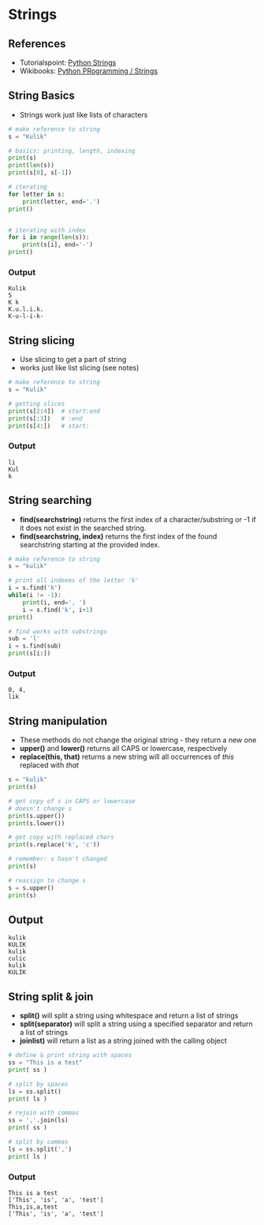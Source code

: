 # Strings

## References

- Tutorialspoint: [Python Strings](http://www.tutorialspoint.com/python/python_strings.htm)
- Wikibooks: [Python PRogramming / Strings](https://en.wikibooks.org/wiki/Python_Programming/Strings)

## String Basics
- Strings work just like lists of characters

```python
# make reference to string
s = "Kulik"

# basics: printing, length, indexing
print(s)
print(len(s))
print(s[0], s[-1])

# iterating
for letter in s:
    print(letter, end='.')
print()


# iterating with index
for i in range(len(s)):
    print(s[i], end='-')
print()
```

### Output
```
Kulik
5
K k
K.u.l.i.k.
K-u-l-i-k-
```

## String slicing
- Use slicing to get a part of string
- works just like list slicing (see notes)

```python
# make reference to string
s = "Kulik"

# getting slices
print(s[2:4])  # start:end
print(s[:3])   # :end
print(s[4:])   # start:
```

### Output
```
li
Kul
k
```

## String searching
- **find(searchstring)** returns the first index of a character/substring or -1 if it does not exist in the searched string.
- **find(searchstring, index)** returns the first index of the found searchstring starting at the provided index.

```python
# make reference to string
s = "kulik"

# print all indexes of the letter 'k'
i = s.find('k')
while(i != -1):
    print(i, end=', ')
    i = s.find('k', i+1)
print()

# find works with substrings
sub = 'l'
i = s.find(sub)
print(s[i:])
```

### Output
```
0, 4, 
lik
```

## String manipulation
- These methods do not change the original string - they return a new one
- **upper()** and **lower()** returns all CAPS or lowercase, respectively
- **replace(this, that)** returns a new string will all occurrences of *this* replaced with *that*

```python
s = "kulik"
print(s)

# get copy of s in CAPS or lowercase
# doesn't change s
print(s.upper())
print(s.lower())

# get copy with replaced chars
print(s.replace('k', 'c'))

# remember: s hasn't changed
print(s)

# reassign to change s
s = s.upper()
print(s)
```

## Output
```
kulik
KULIK
kulik
culic
kulik
KULIK
```

## String split & join
- **split()** will split a string using whitespace and return a list of strings
- **split(separator)** will split a string using a specified separator and return a list of strings
- **joinlist)** will return a list as a string joined with the calling object

```python
# define & print string with spaces
ss = "This is a test"
print( ss )

# split by spaces
ls = ss.split()
print( ls )

# rejoin with commas
ss = ','.join(ls)
print( ss )

# split by commas
ls = ss.split(',')
print( ls )
```

### Output
```
This is a test
['This', 'is', 'a', 'test']
This,is,a,test
['This', 'is', 'a', 'test']
```
